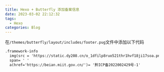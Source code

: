 ```yaml
---
title: Hexo + Butterfly 添加备案信息
date: 2023-03-02 22:12:32
tags:
  - Hexo
categories: Blog
---
```


在`/themes/butterfly/layout/includes/footer.pug`文件中添加以下代码

```html
.framework-info
  img(src = 'https://static.dy208.cn/o_1dfilp8ruo521thr1hvf18ji17soa.png')
  span= ' '
  a(href='https://beian.miit.gov.cn/')= '黔ICP备2022002429号-1'
```

